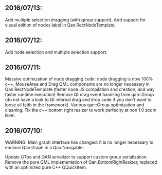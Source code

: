 
## 2016/07/13:
Add multiple selection dragging (with group support).
Add support for visual edition of nodes label in Qan.RectNodeTemplate.

## 2016/07/12:
Add node selection and multiple selection support.

## 2016/07/11:
Massive optimization of node dragging code: node dragging is now 100% c++, MouseArea and Drag QML components are
no longer necessary in Qan.RectNodeTemplate (faster node JS compilation and creation, and way faster runtime execution)
Remove Qt drag event handling from qan::Group (do not have a look to Qt internal drag and drop code if you don't want to
loose all faith in the framework). Various qan::Group optimization and cleaning.
Fix the c++ bottom right resizer to work perfeclty at non 1.0 zoom level.

## 2016/07/10:
WARNING: Main graph interface has changed: it is no longer necessary to enclose Qan.Graph in a Qan.Navigable.

Update GTpo and QAN serializer to support custom group serialization.
Remove the pure QML implementation of Qan.BottomRightResizer, replaced with an optimized pure C++ QQuickItem.

